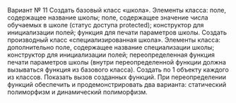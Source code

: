Вариант № 11
Создать базовый класс «школа». Элементы класса: поле, содержащее название школы; поле, содержащее значение числа обучаемых в школе (статус доступа protected); конструктор для инициализации полей; функция для печати параметров школы. Создать производный класс «специализированная школа». Элементы класса: дополнительно поле, содержащее название специализации школы;  конструктор для инициализации полей; переопределенная функция печати параметров школы (внутри переопределенной функции должна вызываться функция из базового класса). Создать по 1 объекту каждого из классов. Показать вызов созданных функций. При переопределении функций обеспечить и продемонстрировать два варианта: статический полиморфизм и динамический полиморфизм.
